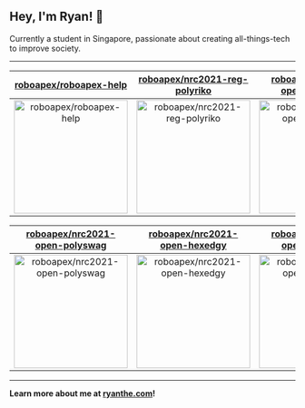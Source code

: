## Hey, I'm Ryan! 👋

Currently a student in Singapore, passionate about creating all-things-tech to improve society.

---

| [roboapex/roboapex-help](https://github.com/roboapex/roboapex-help) | [roboapex/nrc2021-reg-polyriko](https://github.com/roboapex/nrc2021-reg-polyriko) | [roboapex/nrc2021-open-polyester](https://github.com/roboapex/nrc2021-open-polyester) |
| :-: | :-: | :-: |
| <a href="https://github.com/roboapex/roboapex-help"><img src="https://github.com/theboi/theboi/raw/main/DISPLAY.jpg" alt="roboapex/roboapex-help" title="roboapex/roboapex-help" width="200" height="200"></a> | <a href="https://github.com/roboapex/nrc2021-reg-polyriko"><img src="https://github.com/theboi/theboi/raw/main/DISPLAY.jpg" alt="roboapex/nrc2021-reg-polyriko" title="roboapex/nrc2021-reg-polyriko" width="200" height="200"></a> | <a href="https://github.com/roboapex/nrc2021-open-polyester"><img src="https://github.com/theboi/theboi/raw/main/DISPLAY.jpg" alt="roboapex/nrc2021-open-polyester" title="roboapex/nrc2021-open-polyester" width="200" height="200"></a> |

| [roboapex/nrc2021-open-polyswag](https://github.com/roboapex/nrc2021-open-polyswag) | [roboapex/nrc2021-open-hexedgy](https://github.com/roboapex/nrc2021-open-hexedgy) | [roboapex/nrc2021-open-polydeez](https://github.com/roboapex/nrc2021-open-polydeez) |
| :-: | :-: | :-: |
| <a href="https://github.com/roboapex/nrc2021-open-polyswag"><img src="https://github.com/theboi/theboi/raw/main/DISPLAY.jpg" alt="roboapex/nrc2021-open-polyswag" title="roboapex/nrc2021-open-polyswag" width="200" height="200"></a> | <a href="https://github.com/roboapex/nrc2021-open-hexedgy"><img src="https://github.com/theboi/theboi/raw/main/DISPLAY.jpg" alt="roboapex/nrc2021-open-hexedgy" title="roboapex/nrc2021-open-hexedgy" width="200" height="200"></a> | <a href="https://github.com/roboapex/nrc2021-open-polydeez"><img src="https://github.com/theboi/theboi/raw/main/DISPLAY.jpg" alt="roboapex/nrc2021-open-polydeez" title="roboapex/nrc2021-open-polydeez" width="200" height="200"></a> |



---

**Learn more about me at [ryanthe.com](https://www.ryanthe.com)!**
